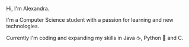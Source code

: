  Hi, I'm Alexandra.
 
 I'm a Computer Science student with a passion for learning and new technologies.
 
 Currently I'm coding and expanding my skills in Java ☕, Python 🐍 and C.

